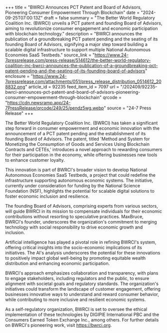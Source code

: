 +++
title = "BWRCI Announces PCT Patent and Board of Advisors, Pioneering Consumer Empowerment Through Blockchain"
date = "2024-09-25T07:00:13Z"
draft = false
summary = "The Better World Regulatory Coalition Inc. (BWRCI) unveils a PCT patent and founding Board of Advisors, aiming to revolutionize consumer engagement and economic participation with blockchain technology."
description = "BWRCI announces the publication of a groundbreaking PCT patent pending and the seating of its founding Board of Advisors, signifying a major step toward building a scalable digital infrastructure to support multiple National Autonomous Economies SaaS Testbeds."
source_link = "https://www.24-7pressrelease.com/press-release/514612/the-better-world-regulatory-coalition-inc-bwrci-announces-the-publication-of-a-groundbreaking-pct-patent-pending-and-the-seating-of-its-founding-board-of-advisors"
enclosure = "https://www.24-7pressrelease.com/attachments/051/press_release_distribution_0514612_208832.png"
article_id = 92235
feed_item_id = 7097
url = "/202409/92235-bwrci-announces-pct-patent-and-board-of-advisors-pioneering-consumer-empowerment-through-blockchain"
qrcode = "https://cdn.newsramp.app/24-7PressRelease/qrcode/249/25/pendz5wg.webp"
source = "24-7 Press Release"
+++

<p>The Better World Regulatory Coalition Inc. (BWRCI) has taken a significant step forward in consumer empowerment and economic innovation with the announcement of a PCT patent pending and the establishment of its founding Board of Advisors. The patent, titled 'Method and System for Monetizing the Consumption of Goods and Services Using Blockchain Contracts and CETEs,' introduces a novel approach to rewarding consumers for their participation in the economy, while offering businesses new tools to enhance customer loyalty.</p><p>This innovation is part of BWRCI's broader vision to develop National Autonomous Economies SaaS Testbeds, a project that could redefine the infrastructure supporting autonomous economic systems. The initiative, currently under consideration for funding by the National Science Foundation (NSF), highlights the potential for scalable digital solutions to foster economic inclusion and resilience.</p><p>The founding Board of Advisors, comprising experts from various sectors, will guide BWRCI in its mission to compensate individuals for their economic contributions without resorting to speculative practices. MaxBruce, BWRCI's founder, underscores the organization's commitment to merging technology with social responsibility to drive economic growth and inclusion.</p><p>Artificial intelligence has played a pivotal role in refining BWRCI's system, offering critical insights into the socio-economic implications of its initiatives. The AI's analysis underscores the potential for these innovations to positively impact global well-being by promoting equitable wealth distribution and enhancing economic participation.</p><p>BWRCI's approach emphasizes collaboration and transparency, with plans to engage stakeholders, including regulators and the public, to ensure alignment with societal goals and regulatory standards. The organization's initiatives could transform the landscape of customer engagement, offering businesses innovative ways to understand and reward consumer behavior, while contributing to more inclusive and resilient economic systems.</p><p>As a self-regulatory organization, BWRCI is set to oversee the ethical implementation of these technologies by DIGIPIE International PBC and the Consumers Earned Token Exchange Inc., among others. For further details on BWRCI's pioneering work, visit <a href='https://bwrci.org' rel='nofollow' target='_blank'>https://bwrci.org</a>.</p>